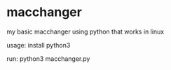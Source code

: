 # macchanger
my basic macchanger using python that works in linux

usage:
  install python3
  
  run: python3 macchanger.py
